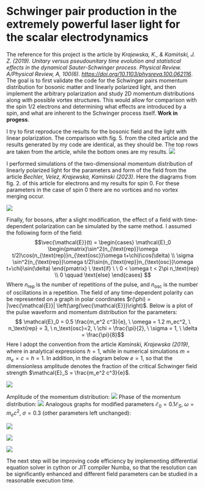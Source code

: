 # Schwinger pair production in the extremely powerful laser light for the scalar electrodynamics

The reference for this project is the article by *Krajewska, K., & Kamiński, J. Z. (2019). Unitary versus pseudounitary time evolution and statistical effects in the dynamical Sauter-Schwinger process. Physical Review. A/Physical Review, A, 100(6). https://doi.org/10.1103/physreva.100.062116*. 
The goal is to first validate the code for the Schwinger pairs momentum distribution for bosonic matter and linearly polarized light, and then implement the arbitrary polarization and study 2D momentum distributions along with possible vortex structures. This would allow for comparison with the spin 1/2 electrons and determining what effects are introduced by a spin, and what are inherent to the Schwinger process itself. 
**Work in progess**.

I try to first reproduce the results for the bosonic field and the light with linear polarization. The comparison with fig. 5. from the cited article and the results generated by my code are identical, as they should be. The top rows are taken from the article, while the bottom ones are my results.
![](./plots/comparison.png)

I performed simulations of the two-dimensional momentum distribution of linearly polarized light for the parameters and form of the field from the article *Bechler, Velez, Krajewska, Kaminski (2023)*. Here the diagrams from fig. 2. of this article for electrons and my results for spin 0. For these parameters in the case of spin 0 there are no vortices and no vortex merging occur.

![](./plots/vortices.png)

Finally, for bosons, after a slight modification, the effect of a field with time-dependent polarization can be simulated by the same method. I assumed the following form of the field:
$$\vec{\mathcal{E}}(t) = \begin{cases} \mathcal{E}_0 \begin{pmatrix}\sin^2(n_{\text{rep}}\omega t/2)\cos(n_{\text{rep}}n_{\text{osc}}\omega t+\chi)\cos(\delta) \\ \sigma \sin^2(n_{\text{rep}}\omega t/2)\sin(n_{\text{rep}}n_{\text{osc}}\omega t+\chi)\sin(\delta) \end{pmatrix} \ \text{if} \ \ 0 < \omega t < 2\pi n_\text{rep} \\ 0 \qquad \text{else} \end{cases} $$ 
Where $n_{\text{rep}}$ is the number of repetitions of the pulse, and $n_{\text{osc}}$ is the number of oscillations in a repetition.
The field of any time-dependent polarity can be represented on a graph in polar coordinates $r(\phi) = |\vec{\mathcal{E}}| \left(\arg(\vec{\mathcal{E}})\right)$. Below is a plot of the pulse waveform and momentum distribution for the parameters:
$$ \mathcal{E}_0 = 0.5  \frac{m_e^2 c^3}{e}, \ \omega = 1.2 m_ec^2, \ n_\text{rep} = 3, \ n_\text{osc}=2, \ \chi = \frac{\pi}{2}, \ \sigma = 1, \ \delta = \frac{\pi}{8}$$
Here I adopt the convention from the article *Kaminski, Krajewska (2019)*, where in analytical expressions $\hbar = 1$, while in numerical simulations $m = m_e = c = h = 1$.
In addition, in the diagram below $e=1$, so that the dimensionless amplitude denotes the fraction of the critical Schwinger field strength $\mathcal{E}_S = \frac{m_e^2 c^3}{e}$.

![](./plots/polar.png)

Amplitude of the momentum distribution:
![](./plots/2D/2D_test_amp.png)
Phase of the momentum distribution:
![](./plots/2D/2D_test_ang.png)
Analogous graphs for modified parameters $\mathcal{E}_0 = 0.1 \mathcal{E}_S, \ \omega = m_e c^2, \  \sigma = 0.3$ (other parameters left unchanged):

![](./plots/polar1.png)

![](./plots/2D/2D_test_amp2.png)

![](./plots/2D/2D_test_ang2.png)

The next step will be improving code efficiency by implementing differential equation solver in cython or JIT compiler Numba, so that the resolution can be significantly enhanced and different field parameters can be studied in a reasonable execution time.
